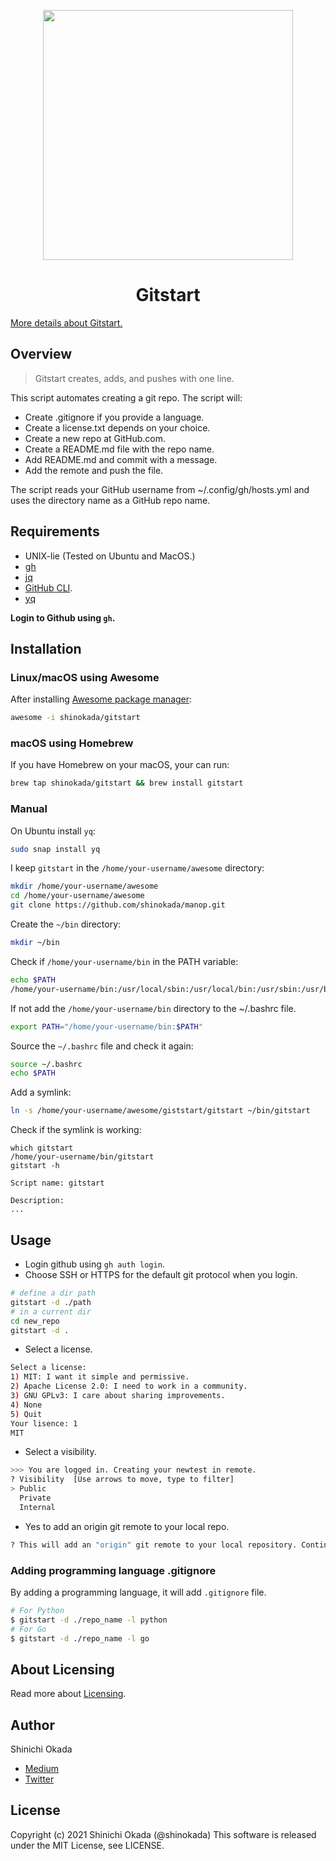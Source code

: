 <p align="center">
<img width="400" src="https://raw.githubusercontent.com/shinokada/gitstart/main/images/gitstart.png" />
</p>
<h1  align="center">Gitstart</h1>

[More details about Gitstart.](https://towardsdatascience.com/automate-creating-a-new-github-repository-with-gitstart-1ae961b99866)

## Overview

> Gitstart creates, adds, and pushes with one line.

This script automates creating a git repo. The script will:

- Create .gitignore if you provide a language.
- Create a license.txt depends on your choice.
- Create a new repo at GitHub.com.
- Create a README.md file with the repo name.
- Add README.md and commit with a message.
- Add the remote and push the file.

The script reads your GitHub username from ~/.config/gh/hosts.yml and uses the directory name as a GitHub repo name.

## Requirements

- UNIX-lie (Tested on Ubuntu and MacOS.)
- [gh](https://cli.github.com/)
- [jq](https://stedolan.github.io/jq/)
- [GitHub CLI](https://cli.github.com/manual/).
- [yq](https://github.com/mikefarah/yq)

**Login to Github using `gh`.**

## Installation

### Linux/macOS using Awesome

After installing [Awesome package manager](https://github.com/shinokada/awesome):

```sh
awesome -i shinokada/gitstart
```

### macOS using Homebrew

If you have Homebrew on your macOS, your can run:

```sh
brew tap shinokada/gitstart && brew install gitstart
```

### Manual

On Ubuntu install `yq`:

```sh
sudo snap install yq
```

I keep `gitstart` in the `/home/your-username/awesome` directory:

```sh
mkdir /home/your-username/awesome
cd /home/your-username/awesome
git clone https://github.com/shinokada/manop.git
```

Create the `~/bin` directory:

```sh
mkdir ~/bin
```

Check if `/home/your-username/bin` in the PATH variable:

```sh
echo $PATH
/home/your-username/bin:/usr/local/sbin:/usr/local/bin:/usr/sbin:/usr/bin:/sbin:/bin:/usr/games:/usr/local/games:/snap/bin
```

If not add the `/home/your-username/bin` directory to the ~/.bashrc file.

```sh
export PATH="/home/your-username/bin:$PATH"
```

Source the `~/.bashrc` file and check it again:

```sh
source ~/.bashrc
echo $PATH
```

Add a symlink:

```sh
ln -s /home/your-username/awesome/giststart/gitstart ~/bin/gitstart
```

Check if the symlink is working:

```
which gitstart
/home/your-username/bin/gitstart
gitstart -h

Script name: gitstart

Description:
...
```

## Usage

- Login github using `gh auth login`.
- Choose SSH or HTTPS for the default git protocol when you login.

```sh
# define a dir path
gitstart -d ./path
# in a current dir
cd new_repo
gitstart -d .
```

- Select a license.
  
```sh
Select a license:
1) MIT: I want it simple and permissive.
2) Apache License 2.0: I need to work in a community.
3) GNU GPLv3: I care about sharing improvements.
4) None
5) Quit
Your lisence: 1
MIT
```

- Select a visibility.

```sh
>>> You are logged in. Creating your newtest in remote.
? Visibility  [Use arrows to move, type to filter]
> Public
  Private
  Internal
```

- Yes to add an origin git remote to your local repo.

```sh
? This will add an "origin" git remote to your local repository. Continue? Yes
```

### Adding programming language .gitignore

By adding a programming language, it will add `.gitignore` file.

```bash
# For Python
$ gitstart -d ./repo_name -l python
# For Go
$ gitstart -d ./repo_name -l go
```

## About Licensing

Read more about [Licensing](https://docs.github.com/en/free-pro-team@latest/rest/reference/licenses).

## Author

Shinichi Okada

- [Medium](https://shinichiokada.medium.com/)
- [Twitter](https://twitter.com/shinokada)

## License

Copyright (c) 2021 Shinichi Okada (@shinokada)
This software is released under the MIT License, see LICENSE.

